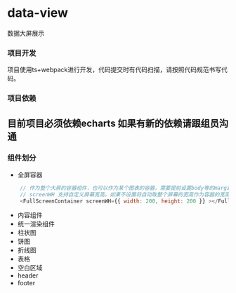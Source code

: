 # data-view
数据大屏展示
### 项目开发
项目使用ts+webpack进行开发，代码提交时有代码扫描，请按照代码规范书写代码。
### 项目依赖
目前项目必须依赖echarts 如果有新的依赖请跟组员沟通
---
### 组件划分
- 全屏容器
```javascript
    // 作为整个大屏的容器组件，也可以作为某个图表的容器，需要提前设置body等的margin为0，
    // screenWH 支持自定义屏幕宽高，如果不设置将自动取整个屏幕的宽高作为容器的宽高
    <FullScreenContainer screenWH={{ width: 200, height: 200 }} ></FullScreenContainer>
```
- 内容组件
- 统一渲染组件
- 柱状图
- 饼图
- 折线图
- 表格
- 空白区域
- header
- footer
